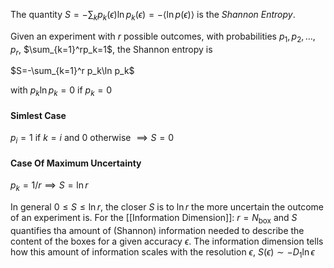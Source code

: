 The quantity $S=-\sum_kp_k(\epsilon)\ln p_k(\epsilon)=-\left<\ln p(\epsilon) \right>$ is the *Shannon Entropy*. 

Given an experiment with $r$ possible outcomes, with probabilities $p_1,p_2,\dots,p_r$, $\sum_{k=1}^rp_k=1$, the Shannon entropy is

$S=-\sum_{k=1}^r p_k\ln p_k$

with $p_k\ln p_k=0$ if $p_k=0$

#### Simlest Case

$p_i=1$ if $k=i$ and $0$ otherwise $\implies S=0$

#### Case Of Maximum Uncertainty
$p_k=1/r\implies S=\ln r$

In general $0\le S\le \ln r$, the closer $S$ is to $\ln r$ the more uncertain the outcome of an experiment is. For the [[Information Dimension]]: $r=N_{\text{box}}$ and $S$ quantifies tha amount of (Shannon) information needed to describe the content of the boxes for a given accuracy $\epsilon$. The information dimension tells how this amount of information scales with the resolution $\epsilon$, $S(\epsilon)\sim -D_1\ln \epsilon$